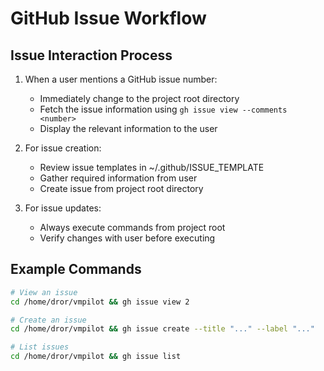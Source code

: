# GitHub Issue Workflow

## Issue Interaction Process

1. When a user mentions a GitHub issue number:
   - Immediately change to the project root directory
   - Fetch the issue information using `gh issue view --comments <number>`
   - Display the relevant information to the user

2. For issue creation:
   - Review issue templates in ~/.github/ISSUE_TEMPLATE
   - Gather required information from user
   - Create issue from project root directory

3. For issue updates:
   - Always execute commands from project root
   - Verify changes with user before executing

## Example Commands

```bash
# View an issue
cd /home/dror/vmpilot && gh issue view 2

# Create an issue
cd /home/dror/vmpilot && gh issue create --title "..." --label "..."

# List issues
cd /home/dror/vmpilot && gh issue list
```
